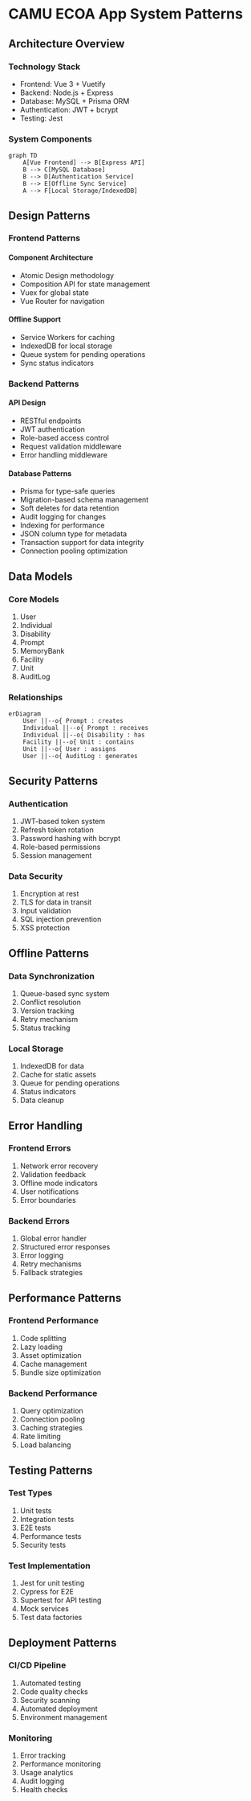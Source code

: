 # CAMU ECOA App System Patterns

## Architecture Overview

### Technology Stack
- Frontend: Vue 3 + Vuetify
- Backend: Node.js + Express
- Database: MySQL + Prisma ORM
- Authentication: JWT + bcrypt
- Testing: Jest

### System Components
```mermaid
graph TD
    A[Vue Frontend] --> B[Express API]
    B --> C[MySQL Database]
    B --> D[Authentication Service]
    B --> E[Offline Sync Service]
    A --> F[Local Storage/IndexedDB]
```

## Design Patterns

### Frontend Patterns

#### Component Architecture
- Atomic Design methodology
- Composition API for state management
- Vuex for global state
- Vue Router for navigation

#### Offline Support
- Service Workers for caching
- IndexedDB for local storage
- Queue system for pending operations
- Sync status indicators

### Backend Patterns

#### API Design
- RESTful endpoints
- JWT authentication
- Role-based access control
- Request validation middleware
- Error handling middleware

#### Database Patterns
- Prisma for type-safe queries
- Migration-based schema management
- Soft deletes for data retention
- Audit logging for changes
- Indexing for performance
- JSON column type for metadata
- Transaction support for data integrity
- Connection pooling optimization

## Data Models

### Core Models
1. User
2. Individual
3. Disability
4. Prompt
5. MemoryBank
6. Facility
7. Unit
8. AuditLog

### Relationships
```mermaid
erDiagram
    User ||--o{ Prompt : creates
    Individual ||--o{ Prompt : receives
    Individual ||--o{ Disability : has
    Facility ||--o{ Unit : contains
    Unit ||--o{ User : assigns
    User ||--o{ AuditLog : generates
```

## Security Patterns

### Authentication
1. JWT-based token system
2. Refresh token rotation
3. Password hashing with bcrypt
4. Role-based permissions
5. Session management

### Data Security
1. Encryption at rest
2. TLS for data in transit
3. Input validation
4. SQL injection prevention
5. XSS protection

## Offline Patterns

### Data Synchronization
1. Queue-based sync system
2. Conflict resolution
3. Version tracking
4. Retry mechanism
5. Status tracking

### Local Storage
1. IndexedDB for data
2. Cache for static assets
3. Queue for pending operations
4. Status indicators
5. Data cleanup

## Error Handling

### Frontend Errors
1. Network error recovery
2. Validation feedback
3. Offline mode indicators
4. User notifications
5. Error boundaries

### Backend Errors
1. Global error handler
2. Structured error responses
3. Error logging
4. Retry mechanisms
5. Fallback strategies

## Performance Patterns

### Frontend Performance
1. Code splitting
2. Lazy loading
3. Asset optimization
4. Cache management
5. Bundle size optimization

### Backend Performance
1. Query optimization
2. Connection pooling
3. Caching strategies
4. Rate limiting
5. Load balancing

## Testing Patterns

### Test Types
1. Unit tests
2. Integration tests
3. E2E tests
4. Performance tests
5. Security tests

### Test Implementation
1. Jest for unit testing
2. Cypress for E2E
3. Supertest for API testing
4. Mock services
5. Test data factories

## Deployment Patterns

### CI/CD Pipeline
1. Automated testing
2. Code quality checks
3. Security scanning
4. Automated deployment
5. Environment management

### Monitoring
1. Error tracking
2. Performance monitoring
3. Usage analytics
4. Audit logging
5. Health checks 